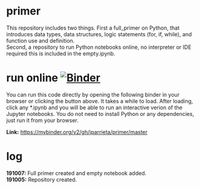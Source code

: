# primer  
This repository includes two things. First a full_primer on Python,  that introduces data types, data structures, logic statements (for, if, while), and function use and definition.  
Second, a repository to run Python notebooks online, no interpreter or IDE required this is included in the empty.ipynb.  
   
# run online [![Binder](https://mybinder.org/badge_logo.svg)](https://mybinder.org/v2/gh/jparrieta/primer/master)
You can run this code directly by opening the following binder in your browser or clicking the button above.
It takes a while to load. After loading, click any \*.ipynb  and you will be able to run an interactive verion of the Jupyter notebooks. You do not need to install Python or any dependencies, just run it from your browser.
   
**Link:** https://mybinder.org/v2/gh/jparrieta/primer/master
  
# log  
  
**191007:** Full primer created and empty notebook added.  
**191005:** Repository created.  
